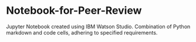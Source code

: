 # Notebook-for-Peer-Review
Jupyter Notebook created using IBM Watson Studio. 
Combination of Python markdown and code cells, adhering to specified requirements.
